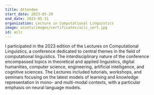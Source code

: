 ```yaml
---
title: Attendee
start_date: 2023-05-29
end_date: 2023-05-31
organization: Lecture in Computational Linguistics 
image: assets/images/certificates/ailc_cert.jpg
id: ailc
---
```

I participated in the 2023 edition of the Lectures on Computational Linguistics, a conference dedicated to central themes in the field of computational linguistics.  The interdisciplinary nature of the conference encompassed topics in theoretical and applied linguistics, digital humanities, computer science, engineering, artificial intelligence, and cognitive sciences. The Lectures included tutorials, workshops, and seminars focusing on the latest models of learning and knowledge representation in mono- and multi-modal contexts, with a particular emphasis on neural language models. 